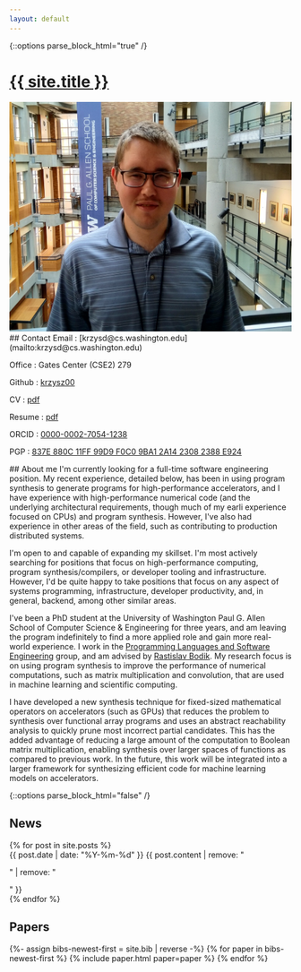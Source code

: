 ```yaml
---
layout: default
---
```

{::options parse_block_html="true" /}
<h1 id="name-header"><a href="{{ site.url }}">{{ site.title }}</a></h1>

<section id="contact">
<img src="/assets/headshot.jpg" id="main-photo" alt="A photo of me" />
## Contact
Email
:    [krzysd@cs.washington.edu](mailto:krzysd@cs.washington.edu)

Office
:    Gates Center (CSE2) 279

Github
:    [krzysz00](https://github.com/krzysz00/)

CV
:    [pdf](/cv.pdf)

Resume
:   [pdf](/resume.pdf)

ORCID
:    [0000-0002-7054-1238](https://orcid.org/0000-0002-7054-1238)

PGP
:    [837E 880C 11FF 99D9 F0C0  9BA1 2A14 2308 2388 E924](/pubkey.asc)
</section>

<section id="about">
## About me
I'm currently looking for a full-time software engineering position.
My recent experience, detailed below, has been in using program synthesis to generate programs for high-performance accelerators, and I have experience with high-performance numerical code (and the underlying architectural requirements, though much of my earli experience focused on CPUs) and program synthesis.
However, I've also had experience in other areas of the field, such as contributing to production distributed systems.

I'm open to and capable of expanding my skillset.
I'm most actively searching for positions that focus on high-performance computing, program synthesis/compilers, or developer tooling and infrastructure.
However, I'd be quite happy to take positions that focus on any aspect of systems programming, infrastructure, developer productivity, and, in general, backend, among other similar areas.

I've been a PhD student  at the University of Washington Paul G. Allen School of Computer Science & Engineering for three years, and am leaving the program indefinitely to find a more applied role and gain more real-world experience.
I work in the [Programming Languages and Software Engineering][plse] group, and am advised by [Rastislav Bodik][ras]. My research focus is on using program synthesis to improve the performance of numerical computations, such as matrix multiplication and convolution, that are used in machine learning and scientific computing.

I have developed a new synthesis technique for fixed-sized mathematical operators on accelerators (such as GPUs) that reduces the problem to synthesis over functional array programs and uses an abstract reachability analysis to quickly prune most incorrect partial candidates.
This has the added advantage of reducing a large amount of the computation to Boolean matrix multiplication, enabling synthesis over larger spaces of functions as compared to previous work.
In the future, this work will be integrated into a larger framework for synthesizing efficient code for machine learning models on accelerators.

[plse]:  http://uwplse.org
[ras]: https://homes.cs.washington.edu/~bodik/
</section>

{::options parse_block_html="false" /}
<section id="news">
<h2>News</h2>
{% for post in site.posts %}
<div class="news-item">
<span class="date"> {{ post.date | date: "%Y-%m-%d" }} </span>
<span class="content"> {{ post.content | remove: "<p>" | remove: "</p>" }}</span>
</div>
{% endfor %}
</section>

<section id="papers">
<h2>Papers</h2>
{%- assign bibs-newest-first = site.bib | reverse -%}
{% for paper in bibs-newest-first %}
  {% include paper.html paper=paper %}
{% endfor %}
</section>
